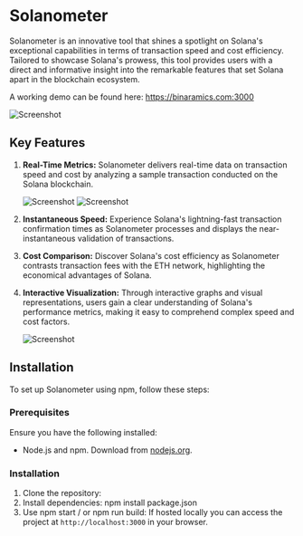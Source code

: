 # Solanometer

Solanometer is an innovative tool that shines a spotlight on Solana's exceptional capabilities in terms of transaction speed and cost efficiency. Tailored to showcase Solana's prowess, this tool provides users with a direct and informative insight into the remarkable features that set Solana apart in the blockchain ecosystem.

A working demo can be found here: https://binaramics.com:3000 

![Screenshot](https://github.com/nauriculus/Solanometer/assets/24634581/85bf2868-6e9d-445f-8942-8d24f6352c2d)

## Key Features

1. **Real-Time Metrics:** Solanometer delivers real-time data on transaction speed and cost by analyzing a sample transaction conducted on the Solana blockchain.

   ![Screenshot](https://github.com/nauriculus/Solanometer/assets/24634581/1fbde95a-ab10-4ebb-b992-fa0b040ddc92)
   ![Screenshot](https://github.com/nauriculus/Solanometer/assets/24634581/5f87d614-8c58-4611-beab-0964d617b165)

2. **Instantaneous Speed:** Experience Solana's lightning-fast transaction confirmation times as Solanometer processes and displays the near-instantaneous validation of transactions.

3. **Cost Comparison:** Discover Solana's cost efficiency as Solanometer contrasts transaction fees with the ETH network, highlighting the economical advantages of Solana.

4. **Interactive Visualization:** Through interactive graphs and visual representations, users gain a clear understanding of Solana's performance metrics, making it easy to comprehend complex speed and cost factors.

   ![Screenshot](https://github.com/nauriculus/Solanometer/assets/24634581/346042b0-33bc-4f11-9332-8b4ab70e2fa8)

## Installation

To set up Solanometer using npm, follow these steps:

### Prerequisites

Ensure you have the following installed:

- Node.js and npm. Download from [nodejs.org](https://nodejs.org/).

### Installation

1. Clone the repository:
2. Install dependencies: npm install package.json
3. Use npm start / or npm run build: If hosted locally you can access the project at `http://localhost:3000` in your browser.


